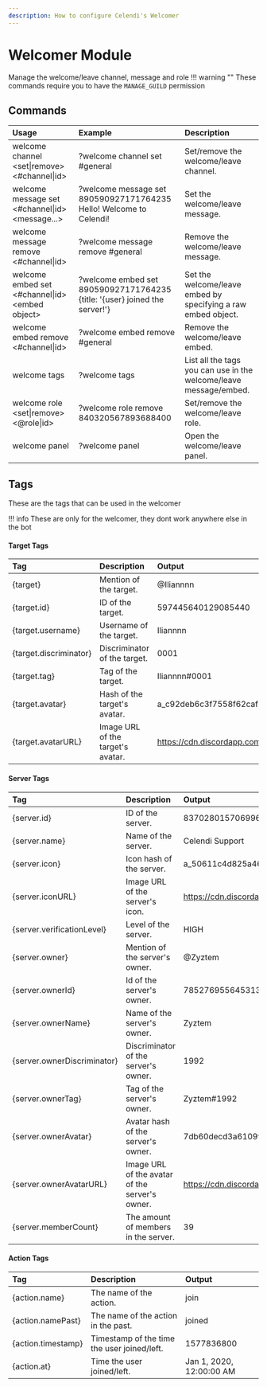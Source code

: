 ```yaml
---
description: How to configure Celendi's Welcomer
---
```

# Welcomer Module
Manage the welcome/leave channel, message and role
!!! warning ""
    These commands require you to have the `MANAGE_GUILD` permission

## Commands

| Usage | Example | Description |
| :--- | :--- | :--- |
| welcome channel &lt;set\|remove&gt; &lt;#channel\|id&gt; | ?welcome channel set #general | Set/remove the welcome/leave channel. |
| welcome message set &lt;#channel\|id&gt; &lt;message...&gt; | ?welcome message set 890590927171764235 Hello! Welcome to Celendi! | Set the welcome/leave message. | 
| welcome message remove &lt;#channel\|id&gt; | ?welcome message remove #general | Remove the welcome/leave message. |
| welcome embed set &lt;#channel\|id&gt; &lt;embed object&gt; | ?welcome embed set 890590927171764235 <br>&#123;title: '&#123;user&#125; joined the server!'&#125; | Set the welcome/leave embed by specifying a raw embed object. |
| welcome embed remove &lt;#channel\|id&gt; | ?welcome embed remove #general | Remove the welcome/leave embed. |
| welcome tags | ?welcome tags | List all the tags you can use in the welcome/leave message/embed. |
| welcome role &lt;set\|remove&gt; &lt;&#64;role\|id&gt;| ?welcome role remove 840320567893688400 | Set/remove the welcome/leave role. |
| welcome panel | ?welcome panel | Open the welcome/leave panel. |

## Tags
These are the tags that can be used in the welcomer

!!! info
    These are only for the welcomer, they dont work anywhere else in the bot

#### **Target Tags**   
| Tag      | Description | Output |
| :------- | :---------- | :------- |
| &#123;target&#125; | Mention of the target. | &#64;Iliannnn |
| &#123;target.id&#125; | ID of the target. | 597445640129085440 |
| &#123;target.username&#125; | Username of the target. | Iliannnn |
| &#123;target.discriminator&#125; | Discriminator of the target. | 0001 |
| &#123;target.tag&#125; | Tag of the target. | Iliannnn#0001 |
| &#123;target.avatar&#125; | Hash of the target's avatar. | a_c92deb6c3f7558f62caf2ba485c42087 |
| &#123;target.avatarURL&#125; | Image URL of the target's avatar. | https://cdn.discordapp.com/avatars/597445640129085440/a_c92deb6c3f7558f62caf2ba485c42087.gif |

#### **Server Tags**
| Tag      | Description | Output |
| :------- | :---------- | :------- |
| &#123;server.id&#125; | ID of the server. | 837028015706996806 |
| &#123;server.name&#125; | Name of the server. | Celendi Support |
| &#123;server.icon&#125; | Icon hash of the server. | a_50611c4d825a46db3195224498757205 |
| &#123;server.iconURL&#125; | Image URL of the server's icon. | https://cdn.discordapp.com/icons/837028015706996806/a_50611c4d825a46db3195224498757205.gif |
| &#123;server.verificationLevel&#125; | Level of the server. | HIGH |
| &#123;server.owner&#125; | Mention of the server's owner. | &#64;Zyztem |
| &#123;server.ownerId&#125; | Id of the server's owner. | 785276955645313035 |
| &#123;server.ownerName&#125; | Name of the server's owner. | Zyztem |
| &#123;server.ownerDiscriminator&#125; | Discriminator of the server's owner. | 1992 |
| &#123;server.ownerTag&#125; | Tag of the server's owner. | Zyztem#1992 |
| &#123;server.ownerAvatar&#125; | Avatar hash of the server's owner. | 7db60decd3a6109f48715a448639c6a6 |
| &#123;server.ownerAvatarURL&#125; | Image URL of the avatar of the server's owner. | https://cdn.discordapp.com/avatars/785276955645313035/7db60decd3a6109f48715a448639c6a6.png |
| &#123;server.memberCount&#125; | The amount of members in the server. | 39 |

####  Action Tags
| Tag     | Description | Output |
| :------ | :---------- | :------- |
| &#123;action.name&#125; | The name of the action. | join |
| &#123;action.namePast&#125; | The name of the action in the past. | joined |
| &#123;action.timestamp&#125; | Timestamp of the time the user joined/left. | 1577836800 |
| &#123;action.at&#125; | Time the user joined/left. | Jan 1, 2020, 12:00:00 AM |
